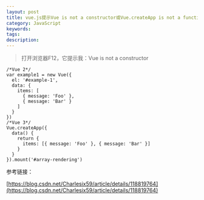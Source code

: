 ```yaml
---
layout: post
title: vue.js提示Vue is not a constructor或Vue.createApp is not a function解决方法
category: JavaScript
keywords: 
tags: 
description: 
---
```


> 打开浏览器F12，它提示我：Vue is not a constructor

```
/*Vue 2*/
var example1 = new Vue({
  el: '#example-1',
  data: {
    items: [
      { message: 'Foo' },
      { message: 'Bar' }
    ]
  }
})
/*Vue 3*/
Vue.createApp({
  data() {
    return {
      items: [{ message: 'Foo' }, { message: 'Bar' }]
    }
  }
}).mount('#array-rendering')
```
参考链接：

[https://blog.csdn.net/Charlesix59/article/details/118819764](https://blog.csdn.net/Charlesix59/article/details/118819764)